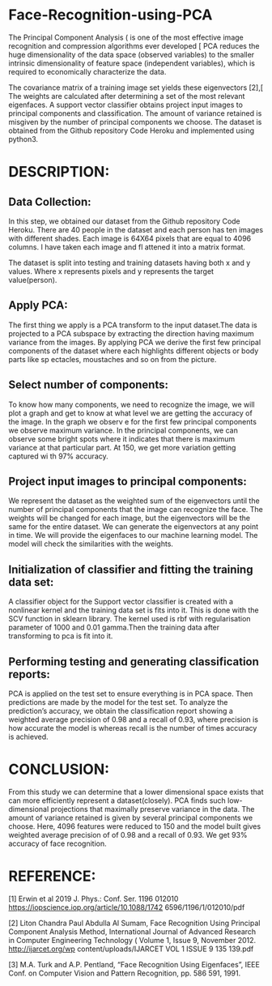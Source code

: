 # Face-Recognition-using-PCA
The Principal Component Analysis ( is one of the most effective image recognition and compression algorithms ever developed [ PCA reduces the huge dimensionality of the data space (observed variables) to the smaller intrinsic dimensionality of feature space (independent variables), which is required to economically characterize the data. 

The covariance matrix of a training image set yields these eigenvectors [2],[ The weights are calculated after determining a set of the most relevant eigenfaces. A support vector classifier obtains project input images to principal components and classification. The amount of variance retained is misgiven by the number of principal components we choose. The dataset is obtained from the Github repository Code Heroku and implemented using python3.


# DESCRIPTION:

## Data Collection:
In this step, we obtained our dataset from the Github repository Code Heroku. There are 40 people in the dataset and each person has ten images with different shades. Each image is 64X64 pixels that are equal to 4096 columns. I have taken each image and fl attened it into a matrix format.

The dataset is split into testing and training datasets having both x and y values. Where x represents pixels and y represents the target value(person).

## Apply PCA:
The first thing we apply is a PCA transform to the input dataset.The data is projected to a PCA subspace by extracting the direction having maximum variance from the images. By applying PCA we derive the first few principal components of the dataset where each highlights different objects or body parts like sp ectacles, moustaches and so on from the picture.

## Select number of components:
To know how many components, we need to recognize the image, we will plot a graph and get to know at what level we are getting the accuracy of the image. In the graph we observ e for the first few principal components we observe maximum variance. In the principal components, we can observe some bright spots where it indicates that there is maximum variance at that particular part. At 150, we get more variation getting captured wi th 97% accuracy.

## Project input images to principal components:
We represent the dataset as the weighted sum of the eigenvectors until the number of principal components that the image can recognize the face. The weights will be changed for each image, but the eigenvectors will be the same for the entire dataset. We can generate the eigenvectors at any point in time. We will provide the eigenfaces to our machine learning model. The model will check the similarities with the weights.

## Initialization of classifier and fitting the training data set:
A classifier object for the Support vector classifier is created with a nonlinear kernel and the training data set is fits into it. This is done with the SCV function in sklearn library. The kernel used is rbf with regularisation parameter of 1000 and 0.01 gamma.Then the training data after transforming to pca is fit into it.

## Performing testing and generating classification reports:
PCA is applied on the test set to ensure everything is in PCA space. Then predictions are made by the model for the test set. To analyze the prediction’s accuracy, we obtain the classification report showing a weighted average precision of 0.98 and a recall of 0.93, where precision is how accurate the model is whereas recall is the number of times accuracy is achieved.


# CONCLUSION:
From this study we can determine that a lower dimensional space exists that can more efficiently represent a dataset(closely). PCA finds such low-dimensional projections that maximally preserve variance in the data. The amount of variance retained is given by several principal components we choose. Here, 4096 features were reduced to 150 and the model built gives weighted average precision of of 0.98 and a recall of 0.93. We get 93% accuracy of face recognition.

# REFERENCE:
[1]
Erwin et al 2019 J. Phys.: Conf. Ser. 1196 012010
https://iopscience.iop.org/article/10.1088/1742 6596/1196/1/012010/pdf

[2]
Liton Chandra Paul Abdulla Al Sumam, Face Recognition Using Principal Component
Analysis Method, International Journal of Advanced Research in Computer Engineering
Technology ( Volume 1, Issue 9, November 2012.
http://ijarcet.org/wp content/uploads/IJARCET VOL 1 ISSUE 9 135 139.pdf

[3]
M.A. Turk and A.P. Pentland, “Face Recognition Using Eigenfaces”, IEEE Conf. on
Computer Vision and Pattern Recognition, pp. 586 591, 1991.

